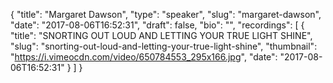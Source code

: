 {
  "title": "Margaret Dawson",
  "type": "speaker",
  "slug": "margaret-dawson",
  "date": "2017-08-06T16:52:31",
  "draft": false,
  "bio": "",
  "recordings": [
    {
      "title": "SNORTING OUT LOUD AND LETTING YOUR TRUE LIGHT SHINE",
      "slug": "snorting-out-loud-and-letting-your-true-light-shine",
      "thumbnail": "https://i.vimeocdn.com/video/650784553_295x166.jpg",
      "date": "2017-08-06T16:52:31"
    }
  ]
}